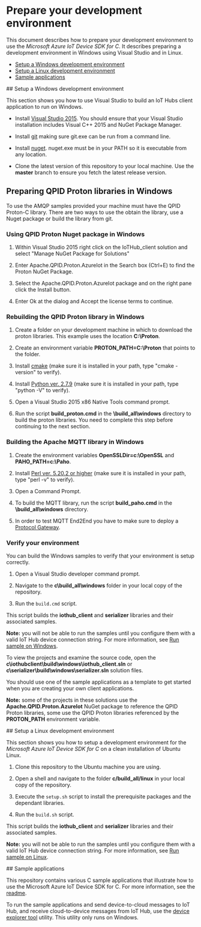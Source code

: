 # Prepare your development environment

This document describes how to prepare your development environment to use the *Microsoft Azure IoT Device SDK for C*. It describes preparing a development environment in Windows using Visual Studio and in Linux.

- [Setup a Windows development environment](#windows)
- [Setup a Linux development environment](#linux)
- [Sample applications](#samplecode)

<a name="windows"/>
## Setup a Windows development environment

This section shows you how to use Visual Studio to build an IoT Hubs client application to run on Windows.

- Install [Visual Studio 2015][visual-studio]. You should ensure that your Visual Studio installation includes Visual C++ 2015 and NuGet Package Manager.

- Install [git](www.git-scm.com) making sure git.exe can be run from a command line.

- Install [nuget](www.nuget.org). nuget.exe must be in your PATH so it is executable from any location.

- Clone the latest version of this repository to your local machine. Use the **master** branch to ensure you fetch the latest release version.

## Preparing QPID Proton libraries in Windows

To use the AMQP samples provided your machine must have the QPID Proton-C library.  There are two ways to use the obtain the library, use a Nuget package or build the library from git.

### Using QPID Proton Nuget package in Windows

1. Within Visual Studio 2015 right click on the IoTHub_client solution and select "Manage NuGet Package for Solutions"

2. Enter Apache.QPID.Proton.AzureIot in the Search box (Ctrl+E) to find the Proton NuGet Package.

3. Select the Apache.QPID.Proton.AzureIot package and on the right pane click the Install button.

4. Enter Ok at the dialog and Accept the license terms to continue.

### Rebuilding the QPID Proton library in Windows

1. Create a folder on your development machine in which to download the proton libraries. This example uses the location **C:\Proton**.

2. Create an environment variable **PROTON_PATH=C:\Proton** that points to the folder.

3. Install [cmake](http://www.cmake.org/) (make sure it is installed in your path, type "cmake -version" to verify).

4. Install  [Python ver. 2.7.9](https://www.python.org/downloads/) (make sure it is installed in your path, type "python -V" to verify).

5. Open a Visual Studio 2015 x86 Native Tools command prompt.

6. Run the script **build_proton.cmd** in the **\build_all\windows** directory to build the proton libraries. You need to complete this step before continuing to the next section.

### Building the Apache MQTT library in Windows

1. Create the environment variables **OpenSSLDir=c:\OpenSSL** and **PAHO_PATH=c:\Paho**.

2. Install [Perl ver. 5.20.2 or higher](https://www.perl.org/get.html) (make sure it is installed in your path, type "perl -v" to verify).

3. Open a Command Prompt.

4. To build the MQTT library, run the script **build_paho.cmd** in the **\build_all\windows** directory.

5. In order to test MQTT End2End you have to make sure to deploy a [Protocol Gateway](https://github.com/Azure/azure-iot-protocol-gateway/blob/master/README.md).

### Verify your environment

You can build the Windows samples to verify that your environment is setup correctly.

1. Open a Visual Studio developer command prompt.

2. Navigate to the **c\\build_all\\windows** folder in your local copy of the repository.

3. Run the `build.cmd` script.

This script builds the **iothub_client** and **serializer** libraries and their associated samples.

**Note:** you will not be able to run the samples until you configure them with a valid IoT Hub device connection string. For more information, see [Run sample on Windows](run_sample_on_Windows.md).

To view the projects and examine the source code, open the **c\\iothubclient\\build\\windows\\iothub_client.sln** or **c\\serializer\\build\\windows\\serializer.sln** solution files.

You should use one of the sample applications as a template to get started when you are creating your own client applications.

**Note:** some of the projects in these solutions use the **Apache.QPID.Proton.AzureIot** NuGet package to reference the QPID Proton libraries, some use the QPID Proton libraries referenced by the **PROTON_PATH** environment variable.

<a name="linux"/>
## Setup a Linux development environment

This section shows you how to setup a development environment for the *Microsoft Azure IoT Device SDK for C* on a clean installation of Ubuntu Linux.

1. Clone this repository to the Ubuntu machine you are using.

2. Open a shell and navigate to the folder **c/build_all/linux** in your local copy of the repository.

3. Execute the `setup.sh` script to install the prerequisite packages and the dependant libraries.

4. Run the `build.sh` script.

This script builds the **iothub_client** and **serializer** libraries and their associated samples.

**Note:** you will not be able to run the samples until you configure them with a valid IoT Hub device connection string. For more information, see [Run sample on Linux](run_sample_on_desktop_linux.md).

<a name="samplecode"/>
## Sample applications

This repository contains various C sample applications that illustrate how to use the Microsoft Azure IoT Device SDK for C. For more information, see the [readme][readme].

To run the sample applications and send device-to-cloud messages to IoT Hub, and receive cloud-to-device messages from IoT Hub, use the [device explorer tool](../../tools/DeviceExplorer/doc/how_to_use_device_explorer.md) utility. This utility only runs on Windows.

[visual-studio]: https://www.visualstudio.com/
[readme]: ../readme.md
[device-explorer]: ../../tools/DeviceExplorer/doc/how_to_use_device_explorer.md
